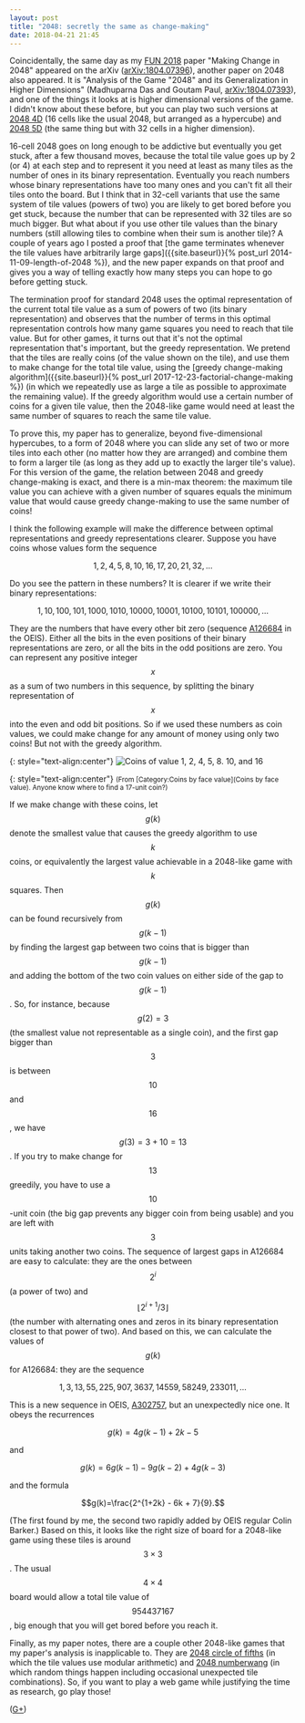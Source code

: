 ```yaml
---
layout: post
title: "2048: secretly the same as change-making"
date: 2018-04-21 21:45
---
```

Coincidentally, the same day as my [FUN 2018](https://sites.google.com/view/fun2018/) paper "Making Change in 2048" appeared on the arXiv ([arXiv:1804.07396](https://arxiv.org/abs/1804.07396)),
another paper on 2048 also appeared. It is "Analysis of the Game "2048" and its Generalization in Higher Dimensions" (Madhuparna Das and Goutam Paul, [arXiv:1804.07393](https://arxiv.org/abs/1804.07393)), and one of the things it looks at is higher dimensional versions of the game. I didn't know about these before, but you can play two such versions at [2048 4D](https://huonw.github.io/2048-4D/) (16 cells like the usual 2048, but arranged as a hypercube) and [2048 5D](https://cesarkawakami.github.io/2048-5D/) (the same thing but with 32 cells in a higher dimension).

16-cell 2048 goes on long enough to be addictive but eventually you get stuck, after a few thousand moves, because the total tile value goes up by 2 (or 4) at each step and to represent it you need at least as many tiles as the number of ones in its binary representation. Eventually you reach numbers whose binary representations have too many ones and you can't fit all their tiles onto the board. But I think that in 32-cell variants that use the same system of tile values (powers of two) you are likely to get bored before you get stuck, because the number that can be represented with 32 tiles are so much bigger. But what about if you use other tile values than the binary numbers (still allowing tiles to combine when their sum is another tile)? A couple of years ago I posted a proof that [the game terminates whenever the tile values have arbitrarily large gaps]({{site.baseurl}}{% post_url 2014-11-09-length-of-2048 %}), and the new paper expands on that proof and gives you a way of telling exactly how many steps you can hope to go before getting stuck.

The termination proof for standard 2048 uses the optimal representation of the current total tile value as a sum of powers of two (its binary representation) and observes that the number of terms in this optimal representation controls how many game squares you need to reach that tile value. But for other games, it turns out that it's not the optimal representation that's important, but the greedy representation. We pretend that the tiles are really coins (of the value shown on the tile), and use them to make change for the total tile value, using the [greedy change-making algorithm]({{site.baseurl}}{% post_url 2017-12-23-factorial-change-making %}) (in which we repeatedly use as large a tile as possible to approximate the remaining value). If the greedy algorithm would use a certain number of coins for a given tile value, then the 2048-like game would need at least the same number of squares to reach the same tile value.

To prove this, my paper has to generalize, beyond five-dimensional hypercubes, to a form of 2048 where you can slide any set of two or more tiles into each other (no matter how they are arranged) and combine them to form a larger tile (as long as they add up to exactly the larger tile's value). For this version of the game, the relation between 2048 and greedy change-making is exact, and there is a min-max theorem: the maximum tile value you can achieve with a given number of squares equals the minimum value that would cause greedy change-making to use the same number of coins!

I think the following example will make the difference between optimal representations and greedy representations clearer. Suppose you have coins whose values form the sequence

$$1, 2, 4, 5, 8, 10, 16, 17, 20, 21, 32, \dots$$

Do you see the pattern in these numbers? It is clearer if we write their binary representations:

$$1, 10, 100, 101, 1000, 1010, 10000, 10001, 10100, 10101, 100000, \dots$$

They are the numbers that have every other bit zero (sequence [A126684](http://oeis.org/A126684) in the OEIS). Either all the bits in the even positions of their binary representations are zero, or all the bits in the odd positions are zero. You can represent any positive integer $$x$$ as a sum of two numbers in this sequence, by splitting the binary representation of $$x$$ into the even and odd bit positions. So if we used these numbers as coin values, we could make change for any amount of money using only two coins! But not with the greedy algorithm.

{: style="text-align:center"}
![Coins of value 1, 2, 4, 5, 8. 10, and 16]({{site.baseurl}}/assets/2018/coins-1-2-4-5-8-10-16.png)

{: style="text-align:center"}
<small>(From [Category:Coins by face value](Coins by face value). Anyone know where to find a 17-unit coin?)</small>

If we make change with these coins, let $$g(k)$$ denote the smallest value that causes the greedy algorithm to use $$k$$ coins, or equivalently the largest value achievable in a 2048-like game with $$k$$ squares. Then $$g(k)$$ can be found recursively from $$g(k-1)$$ by finding the largest gap between two coins that is bigger than $$g(k-1)$$ and adding the bottom of the two coin values on either side of the gap to $$g(k-1)$$. So, for instance, because $$g(2)=3$$ (the smallest value not representable as a single coin), and the first gap bigger than $$3$$ is between $$10$$ and $$16$$, we have $$g(3)=3+10=13$$. If you try to make change for $$13$$ greedily, you have to use a $$10$$-unit coin (the big gap prevents any bigger coin from being usable) and you are left with $$3$$ units taking another two coins. The sequence of largest gaps in A126684 are easy to calculate: they are the ones between $$2^i$$ (a power of two) and $$\lfloor 2^{i+1}/3\rfloor$$ (the number with alternating ones and zeros in its binary representation closest to that power of two). And based on this, we can calculate the values of $$g(k)$$ for A126684: they are the sequence

$$1, 3, 13, 55, 225, 907, 3637, 14559, 58249, 233011, \dots$$

This is a new sequence in OEIS, [A302757](http://oeis.org/A302757), but an unexpectedly nice one. It obeys the recurrences

$$g(k)=4g(k-1)+2k-5$$

and

$$g(k)=6g(k-1)-9g(k-2)+4g(k-3)$$

and the formula

$$g(k)=\frac{2^{1+2k} - 6k + 7}{9}.$$

(The first found by me, the second two rapidly added by OEIS regular Colin Barker.) Based on this, it looks like the right size of board for a 2048-like game using these tiles is around $$3\times 3$$. The usual $$4\times 4$$ board would allow a total tile value of $$954437167$$, big enough that you will get bored before you reach it.

Finally, as my paper notes, there are a couple other 2048-like games that my paper's analysis is inapplicable to. They are [2048 circle of fifths](https://calebhugo.com/musical-games-interact-with-sound/2048-circle-of-fifths/) (in which the tile values use modular arithmetic) and [2048 numberwang](https://louh.github.io/2048-numberwang/) (in which random things happen including occasional unexpected tile combinations). So, if you want to play a web game while justifying the time as research, go play those!

([G+](https://plus.google.com/100003628603413742554/posts/d7zkVSvC3NT))
